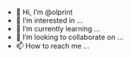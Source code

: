 - 👋 Hi, I’m @olprint
- 👀 I’m interested in ...
- 🌱 I’m currently learning ...
- 💞️ I’m looking to collaborate on ...
- 📫 How to reach me ...

<!---
olprint/olprint is a ✨ special ✨ repository because its `README.md` (this file) appears on your GitHub profile.
You can click the Preview link to take a look at your changes.
--->
